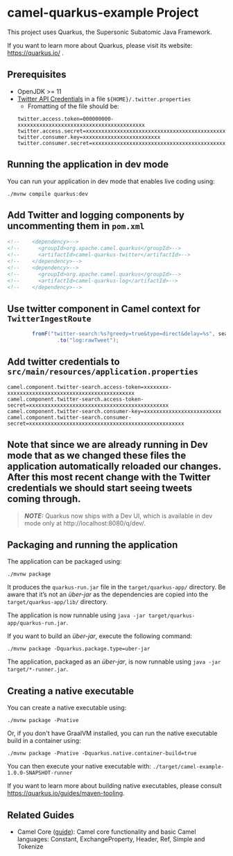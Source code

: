 # camel-quarkus-example Project

This project uses Quarkus, the Supersonic Subatomic Java Framework.

If you want to learn more about Quarkus, please visit its website: https://quarkus.io/ .

## Prerequisites
* OpenJDK >= 11
* [Twitter API Credentials](https://developer.twitter.com/en/portal/projects-and-apps) in a file `${HOME}/.twitter.properties`
  * Fromatting of the file should be: 
  ```
  twitter.access.token=000000000-xxxxxxxxxxxxxxxxxxxxxxxxxxxxxxxxxxxxxxxxx
  twitter.access.secret=xxxxxxxxxxxxxxxxxxxxxxxxxxxxxxxxxxxxxxxxxxxxx
  twitter.consumer.key=xxxxxxxxxxxxxxxxxxxxxxxxx
  twitter.consumer.secret=xxxxxxxxxxxxxxxxxxxxxxxxxxxxxxxxxxxxxxxxxxxxxxxxxx
  ```

## Running the application in dev mode

You can run your application in dev mode that enables live coding using:
```shell script
./mvnw compile quarkus:dev
```

## Add Twitter and logging components by uncommenting them in `pom.xml`

```xml
<!--    <dependency>-->
<!--      <groupId>org.apache.camel.quarkus</groupId>-->
<!--      <artifactId>camel-quarkus-twitter</artifactId>-->
<!--    </dependency>-->
<!--    <dependency>-->
<!--      <groupId>org.apache.camel.quarkus</groupId>-->
<!--      <artifactId>camel-quarkus-log</artifactId>-->
<!--    </dependency>-->
```

## Use twitter component in Camel context for `TwitterIngestRoute`

```java
		fromF("twitter-search:%s?greedy=true&type=direct&delay=%s", searchTerms, twitterPollDelay)
				.to("log:rawTweet");
```

## Add twitter credentials to `src/main/resources/application.properties`

```
camel.component.twitter-search.access-token=xxxxxxxx-xxxxxxxxxxxxxxxxxxxxxxxxxxxxxxxxxxxxxxxxx
camel.component.twitter-search.access-token-secret=xxxxxxxxxxxxxxxxxxxxxxxxxxxxxxxxxxxxxxxxxxxxx
camel.component.twitter-search.consumer-key=xxxxxxxxxxxxxxxxxxxxxxxxx
camel.component.twitter-search.consumer-secret=xxxxxxxxxxxxxxxxxxxxxxxxxxxxxxxxxxxxxxxxxxxxxxxxxx
```

## Note that since we are already running in Dev mode that as we changed these files the application automatically reloaded our changes. After this most recent change with the Twitter credentials we should start seeing tweets coming through.



> **_NOTE:_**  Quarkus now ships with a Dev UI, which is available in dev mode only at http://localhost:8080/q/dev/.

## Packaging and running the application

The application can be packaged using:
```shell script
./mvnw package
```
It produces the `quarkus-run.jar` file in the `target/quarkus-app/` directory.
Be aware that it’s not an _über-jar_ as the dependencies are copied into the `target/quarkus-app/lib/` directory.

The application is now runnable using `java -jar target/quarkus-app/quarkus-run.jar`.

If you want to build an _über-jar_, execute the following command:
```shell script
./mvnw package -Dquarkus.package.type=uber-jar
```

The application, packaged as an _über-jar_, is now runnable using `java -jar target/*-runner.jar`.

## Creating a native executable

You can create a native executable using: 
```shell script
./mvnw package -Pnative
```

Or, if you don't have GraalVM installed, you can run the native executable build in a container using: 
```shell script
./mvnw package -Pnative -Dquarkus.native.container-build=true
```

You can then execute your native executable with: `./target/camel-example-1.0.0-SNAPSHOT-runner`

If you want to learn more about building native executables, please consult https://quarkus.io/guides/maven-tooling.

## Related Guides

- Camel Core ([guide](https://camel.apache.org/camel-quarkus/latest/reference/extensions/core.html)): Camel core functionality and basic Camel languages: Constant, ExchangeProperty, Header, Ref, Simple and Tokenize
